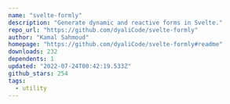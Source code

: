 ```yaml
---
name: "svelte-formly"
description: "Generate dynamic and reactive forms in Svelte."
repo_url: "https://github.com/dyaliCode/svelte-formly"
author: "Kamal Sahmoud"
homepage: "https://github.com/dyaliCode/svelte-formly#readme"
downloads: 232
dependents: 1
updated: "2022-07-24T00:42:19.533Z"
github_stars: 254
tags: 
  - utility
---
```

